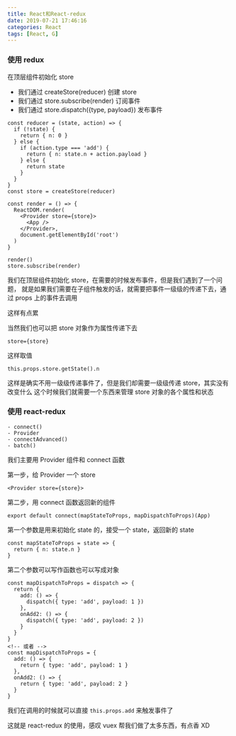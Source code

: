 ```yaml
---
title: React和React-redux
date: 2019-07-21 17:46:16
categories: React
tags: [React, G]
---
```


### 使用 redux

在顶层组件初始化 store

- 我们通过 createStore(reducer) 创建 store
- 我们通过 store.subscribe(render) 订阅事件
- 我们通过 store.dispatch({type, payload}) 发布事件

```
const reducer = (state, action) => {
  if (!state) {
    return { n: 0 }
  } else {
    if (action.type === 'add') {
      return { n: state.n + action.payload }
    } else {
      return state
    }
  }
}
const store = createStore(reducer)

const render = () => {
  ReactDOM.render(
    <Provider store={store}>
      <App />
    </Provider>,
    document.getElementById('root')
  )
}

render()
store.subscribe(render)
```

我们在顶层组件初始化 store，在需要的时候发布事件，但是我们遇到了一个问题，
就是如果我们需要在子组件触发的话，就需要把事件一级级的传递下去，通过 props 上的事件去调用

这样有点累

当然我们也可以把 store 对象作为属性传递下去

```
store={store}
```

这样取值

```
this.props.store.getState().n
```

这样是确实不用一级级传递事件了，但是我们却需要一级级传递 store，其实没有改变什么
这个时候我们就需要一个东西来管理 store 对象的各个属性和状态

### 使用 react-redux

```
- connect()
- Provider
- connectAdvanced()
- batch()
```

我们主要用 Provider 组件和 connect 函数

第一步，给 Provider 一个 store

```
<Provider store={store}>
```

第二步，用 connect 函数返回新的组件

```
export default connect(mapStateToProps, mapDispatchToProps)(App)
```

第一个参数是用来初始化 state 的，接受一个 state，返回新的 state

```
const mapStateToProps = state => {
  return { n: state.n }
}
```

第二个参数可以写作函数也可以写成对象

```
const mapDispatchToProps = dispatch => {
  return {
    add: () => {
      dispatch({ type: 'add', payload: 1 })
    },
    onAdd2: () => {
      dispatch({ type: 'add', payload: 2 })
    }
  }
}
<!-- 或者 -->
const mapDispatchToProps = {
  add: () => {
    return { type: 'add', payload: 1 }
  },
  onAdd2: () => {
    return { type: 'add', payload: 2 }
  }
}

```

我们在调用的时候就可以直接 `this.props.add` 来触发事件了

这就是 react-redux 的使用，感叹 vuex 帮我们做了太多东西，有点香 XD
